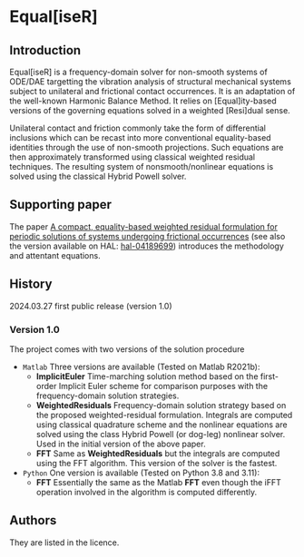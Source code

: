 # Equal[iseR]

## Introduction
Equal[iseR] is a frequency-domain solver for non-smooth systems of ODE/DAE targetting the vibration analysis of structural mechanical systems subject to unilateral and frictional contact occurrences. It is an adaptation of the well-known Harmonic Balance Method. It relies on [Equal]ity-based versions of the governing equations solved in a weighted [Resi]dual sense.

Unilateral contact and friction commonly take the form of differential inclusions which can be recast into more conventional equality-based identities through the use of non-smooth projections. Such equations are then approximately transformed using classical weighted residual techniques. The resulting system of nonsmooth/nonlinear equations is solved using the classical Hybrid Powell solver.

## Supporting paper
The paper [A compact, equality-based weighted residual formulation for periodic solutions of systems undergoing frictional occurrences](https://doi.org/10.25518/2684-6500.190) (see also the version available on HAL: [hal-04189699](https://hal.science/hal-04189699)) introduces the methodology and attentant equations.

## History
2024.03.27 first public release (version 1.0)

### Version 1.0
The project comes with two versions of the solution procedure

* `Matlab` Three versions are available (Tested on Matlab R2021b):
    * __ImplicitEuler__ Time-marching solution method based on the first-order Implicit Euler scheme for comparison purposes with the frequency-domain solution strategies.
    * __WeightedResiduals__ Frequency-domain solution strategy based on the proposed weighted-residual formulation. Integrals are computed using classical quadrature scheme and the nonlinear equations are solved using the class Hybrid Powell (or dog-leg) nonlinear solver. Used in the initial version of the above paper.
    * __FFT__ Same as __WeightedResiduals__ but the integrals are computed using the FFT algorithm. This version of the solver is the fastest.
* `Python` One version is available (Tested on Python 3.8 and 3.11):
   * __FFT__ Essentially the same as the Matlab __FFT__ even though the iFFT operation involved in the algorithm is computed differently. 



## Authors
They are listed in the licence.
